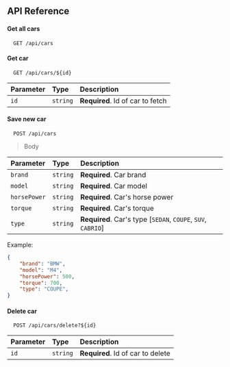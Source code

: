 
## API Reference

#### Get all cars

```http
  GET /api/cars
```

#### Get car

```http
  GET /api/cars/${id}
```

| Parameter | Type     | Description                       |
| :-------- | :------- | :-------------------------------- |
| `id`      | `string` | **Required**. Id of car to fetch |

#### Save new car

```http
  POST /api/cars
```
> Body

| Parameter | Type     | Description                       |
| :-------- | :------- | :-------------------------------- |
| `brand`      | `string` | **Required**. Car brand |
| `model`      | `string` | **Required**. Car model |
| `horsePower`      | `string` | **Required**. Car's horse power |
| `torque`      | `string` | **Required**. Car's torque |
| `type`      | `string` | **Required**. Car's type [`SEDAN`, `COUPE`, `SUV`, `CABRIO`] |

Example: 
```json
{
    "brand": "BMW",
    "model": "M4",
    "horsePower": 500,
    "torque": 700,
    "type": "COUPE",
}
```

#### Delete car

```http
  POST /api/cars/delete?${id}
```

| Parameter | Type     | Description                       |
| :-------- | :------- | :-------------------------------- |
| `id`      | `string` | **Required**. Id of car to delete |

